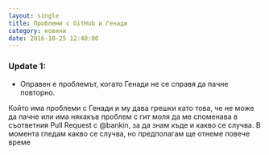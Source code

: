```yaml
---
layout: single
title: Проблеми с GitHub и Генади
category: новини
date: 2016-10-25 12:40:00
---
```


### Update 1:
- Оправен е проблемът, когато Генади не се справя да пачне повторно.

Който има проблеми с Генади и му дава грешки като това, че не може да пачне или има някакъв проблем с гит моля да ме споменава в съответния Pull Request с @bankin, за да знам къде и какво се случва. В момента гледам какво се случва, но предполагам ще отнеме повече време
